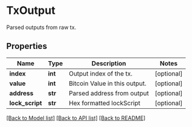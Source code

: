 # TxOutput

Parsed outputs from raw tx.
## Properties
Name | Type | Description | Notes
------------ | ------------- | ------------- | -------------
**index** | **int** | Output index of the tx. | [optional] 
**value** | **int** | Bitcoin Value in this output. | [optional] 
**address** | **str** | Parsed address from output | [optional] 
**lock_script** | **str** | Hex formatted lockScript | [optional] 

[[Back to Model list]](../README.md#documentation-for-models) [[Back to API list]](../README.md#documentation-for-api-endpoints) [[Back to README]](../README.md)


